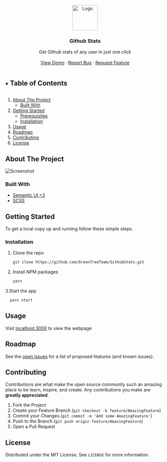 <p align="center">
  <a href="https://github.com/GreenTreeTeam/GithubStats">
    <img src="https://github.githubassets.com/images/modules/logos_page/GitHub-Mark.png" alt="Logo" width="80" height="80">
  </a>

  <h3 align="center">Github Stats</h3>

  <p align="center">
Get Github stats of any user in just one click
  <br />
    <br />
    <a href="https://stats.greentree.team/">View Demo</a>
    ·
    <a href="https://github.com/GreenTreeTeam/GithubStats/issues">Report Bug</a>
    ·
    <a href="https://github.com/GreenTreeTeam/GithubStats/issues">Request Feature</a>
  </p>
</p>

<details open="open">
  <summary><h2 style="display: inline-block">Table of Contents</h2></summary>
  <ol>
    <li>
      <a href="#about-the-project">About The Project</a>
      <ul>
        <li><a href="#built-with">Built With</a></li>
      </ul>
    </li>
    <li>
      <a href="#getting-started">Getting Started</a>
      <ul>
        <li><a href="#prerequisites">Prerequisites</a></li>
        <li><a href="#installation">Installation</a></li>
      </ul>
    </li>
    <li><a href="#usage">Usage</a></li>
    <li><a href="#roadmap">Roadmap</a></li>
    <li><a href="#contributing">Contributing</a></li>
    <li><a href="#license">License</a></li>
  </ol>
</details>

## About The Project

![Screenshot](https://media.discordapp.net/attachments/750361125484232885/841517467293843476/unknown.png)

### Built With

* [Semantic UI <3](https://semantic-ui.com/)
* [SCSS](https://sass-lang.com/)

## Getting Started

To get a local copy up and running follow these simple steps.

### Installation

1. Clone the repo
   ```sh
   git clone https://github.com/GreenTreeTeam/GithubStats.git
   ```
2. Install NPM packages
   ```sh
   yarn
   ```

 3.Start the app  
  ```sh
    yarn start
```
   
## Usage
Visit [localhost:3000](http://localhost:3000) to view the webpage


## Roadmap

See the [open issues](https://github.com/GreenTreeTeam/GithubStats/issues) for a list of proposed features (and known issues).

## Contributing

Contributions are what make the open source community such an amazing place to be learn, inspire, and create. Any contributions you make are **greatly appreciated**.

1. Fork the Project
2. Create your Feature Branch (`git checkout -b feature/AmazingFeature`)
3. Commit your Changes (`git commit -m 'Add some AmazingFeature'`)
4. Push to the Branch (`git push origin feature/AmazingFeature`)
5. Open a Pull Request

## License

Distributed under the MIT License. See `LICENSE` for more information.
